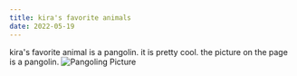 ```yaml
---
title: kira's favorite animals 
date: 2022-05-19
---
```

kira's favorite animal is a pangolin. it is pretty cool. the picture on the page is a pangolin. 
![Pangoling Picture](/least-github-pages/assets/download.png)

